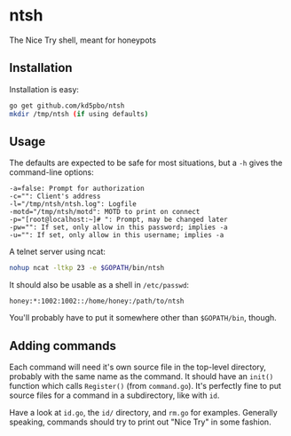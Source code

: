 # ntsh
The Nice Try shell, meant for honeypots

## Installation
Installation is easy:
```bash
go get github.com/kd5pbo/ntsh
mkdir /tmp/ntsh (if using defaults)
```

## Usage
The defaults are expected to be safe for most situations, but a `-h` gives
the command-line options:

```
-a=false: Prompt for authorization
-c="": Client's address
-l="/tmp/ntsh/ntsh.log": Logfile
-motd="/tmp/ntsh/motd": MOTD to print on connect
-p="[root@localhost:~]# ": Prompt, may be changed later
-pw="": If set, only allow in this password; implies -a
-u="": If set, only allow in this username; implies -a
```

A telnet server using ncat:
```bash
nohup ncat -ltkp 23 -e $GOPATH/bin/ntsh
```

It should also be usable as a shell in `/etc/passwd`:
```
honey:*:1002:1002::/home/honey:/path/to/ntsh
```
You'll probably have to put it somewhere other than `$GOPATH/bin`, though.

## Adding commands
Each command will need it's own source file in the top-level directory,
probably with the same name as the command.  It should have an `init()`
function which calls `Register()` (from `command.go`).  It's perfectly fine
to put source files for a command in a subdirectory, like with `id`.

Have a look at `id.go`, the `id/` directory, and `rm.go` for examples.
Generally speaking, commands should try to print out "Nice Try" in some
fashion.
